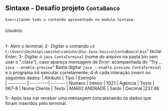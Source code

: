 ## Sintaxe - Desafio projeto `ContaBanco`

    Exercitando todo o conteúdo apresentado no módulo Sintaxe.

###### Usuário:

1- Abrir o terminal;
2- Digitar o comando `cd C:\Users\Desktop\caminho\caminho\Dio-Java-basico\ContaBanco\bin`" teclar *Enter*;
3- Digitar o `java ContaTerminal` (nome do arquivo na pasta bin sem usar o ".class"), 
    caso apareça mensagem de Error: acompanhada do "Try ... `java --enable-preview`"
    Basta digitar `java --enable-preview ContaTerminal`  e o programa irá executar corretamente;
4-A cada interação inserir os seguintes dados:
        | Atributo  | Tipo     | Exemplo   
        | --------- | ---------| ------- 
        | Numero    | Inteiro  | 1021 
        | Agencia   | Texto    | 067-8
        | Nome Cliente | Texto    | MARIO ANDRADE
        | Saldo | Decimal |237.48

5- Após isso irar receber uma mensagem concatenando os dados que foram inseridos pelo terminal.


